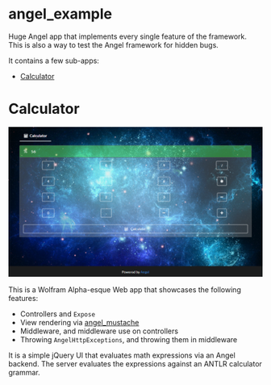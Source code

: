 # angel_example
Huge Angel app that implements every single feature of the framework.
This is also a way to test the Angel framework for hidden bugs.

It contains a few sub-apps:

* [Calculator](#calculator)

# Calculator

![Calculator](screenshots/calculator.PNG)

This is a Wolfram Alpha-esque Web app that showcases the following features:
* Controllers and `Expose`
* View rendering via [angel_mustache](https://github.com/angel-dart/angel_mustache)
* Middleware, and middleware use on controllers
* Throwing `AngelHttpExceptions`, and throwing them in middleware

It is a simple jQuery UI that evaluates math expressions via an Angel backend. The server
evaluates the expressions against an ANTLR calculator grammar.